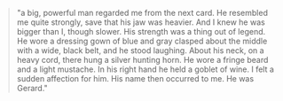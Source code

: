> "a big, powerful man regarded me from the next card. He resembled me quite strongly, save that his jaw was heavier. And I knew he was bigger than I, though slower. His strength was a thing out of legend. He wore a dressing gown of blue and gray clasped about the middle with a wide, black belt, and he stood laughing. About his neck, on a heavy cord, there hung a silver hunting horn. He wore a fringe beard and a light mustache. In his right hand he held a goblet of wine. I felt a sudden affection for him. His name then occurred to me. He was Gerard."
